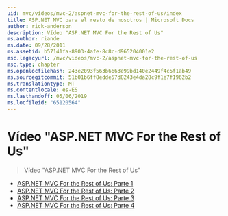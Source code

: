 ```yaml
---
uid: mvc/videos/mvc-2/aspnet-mvc-for-the-rest-of-us/index
title: ASP.NET MVC para el resto de nosotros | Microsoft Docs
author: rick-anderson
description: Vídeo "ASP.NET MVC For the Rest of Us"
ms.author: riande
ms.date: 09/28/2011
ms.assetid: b57141fa-8903-4afe-8c8c-d965204001e2
msc.legacyurl: /mvc/videos/mvc-2/aspnet-mvc-for-the-rest-of-us
msc.type: chapter
ms.openlocfilehash: 243e2093f563b6663e99bd140e2449f4c5f1ab49
ms.sourcegitcommit: 51b01b6ff8edde57d8243e4da28c9f1e7f1962b2
ms.translationtype: MT
ms.contentlocale: es-ES
ms.lasthandoff: 05/06/2019
ms.locfileid: "65120564"
---
```

# <a name="aspnet-mvc-for-the-rest-of-us"></a>Vídeo "ASP.NET MVC For the Rest of Us"

> Vídeo "ASP.NET MVC For the Rest of Us"

- [ASP.NET MVC For the Rest of Us: Parte 1](aspnet-mvc-for-the-rest-of-us-part-1.md)
- [ASP.NET MVC For the Rest of Us: Parte 2](aspnet-mvc-for-the-rest-of-us-part-2.md)
- [ASP.NET MVC For the Rest of Us: Parte 3](aspnet-mvc-for-the-rest-of-us-part-3.md)
- [ASP.NET MVC For the Rest of Us: Parte 4](aspnet-mvc-for-the-rest-of-us-part-4.md)
